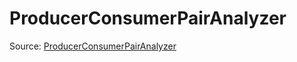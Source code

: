 # ProducerConsumerPairAnalyzer

Source: [ProducerConsumerPairAnalyzer](../../../csrc/device_lower/analysis/predicate_elimination.cpp#L233)
